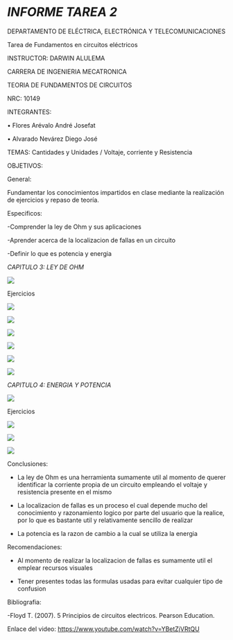 # *INFORME TAREA 2*

DEPARTAMENTO DE ELÉCTRICA, ELECTRÓNICA Y TELECOMUNICACIONES

Tarea de Fundamentos en circuitos eléctricos

INSTRUCTOR: DARWIN ALULEMA

CARRERA DE INGENIERIA MECATRONICA

TEORIA DE FUNDAMENTOS DE CIRCUITOS

NRC: 10149

INTEGRANTES:

• Flores Arévalo André Josefat

• Alvarado Nevárez Diego José

TEMAS: Cantidades y Unidades / Voltaje, corriente y Resistencia

OBJETIVOS:

General:

Fundamentar los conocimientos impartidos en clase mediante la realización de ejercicios y repaso de teoría.

Especificos:

-Comprender la ley de Ohm y sus aplicaciones

-Aprender acerca de la localizacion de fallas en un circuito

-Definir lo que es potencia y energia

*CAPITULO 3: LEY DE OHM*

![](https://github.com/diego333jose/TAREA-2/blob/main/Imagenes/INFORME%202/Diagrama%20en%20blanco.png)

Ejercicios

![](https://github.com/diego333jose/TAREA-2/blob/main/Imagenes/INFORME%202/S3_page-0001.jpg)

![](https://github.com/diego333jose/TAREA-2/blob/main/Imagenes/INFORME%202/S3_page-0002.jpg)

![](https://github.com/diego333jose/TAREA-2/blob/main/Imagenes/INFORME%202/S3_page-0003.jpg)

![](https://github.com/diego333jose/TAREA-2/blob/main/Imagenes/INFORME%202/S3_page-0004.jpg)

![](https://github.com/diego333jose/TAREA-2/blob/main/Imagenes/INFORME%202/S3_page-0005.jpg)

![](https://github.com/diego333jose/TAREA-2/blob/main/Imagenes/INFORME%202/S3_page-0006.jpg)

*CAPITULO 4: ENERGIA Y POTENCIA*

![](https://github.com/diego333jose/TAREA-2/blob/main/Imagenes/INFORME%202/CAPITULO-4.png)

Ejercicios

![](https://github.com/diego333jose/TAREA-2/blob/main/Imagenes/INFORME%202/Sección%204Flores%20Andre%20(2)_page-0001.jpg)

![](https://github.com/diego333jose/TAREA-2/blob/main/Imagenes/INFORME%202/Sección%204Flores%20Andre%20(2)_page-0002.jpg)

![](https://github.com/diego333jose/TAREA-2/blob/main/Imagenes/INFORME%202/Sección%204Flores%20Andre%20(2)_page-0003.jpg)

Conclusiones:

- La ley de Ohm es una herramienta sumamente util al momento de querer identificar la corriente propia de un circuito empleando el voltaje y resistencia presente en el mismo

- La localizacion de fallas es un proceso el cual depende mucho del conocimiento y razonamiento logico por parte del usuario que la realice, por lo que es bastante util y relativamente sencillo de realizar

- La potencia es la razon de cambio a la cual se utiliza la energia

Recomendaciones:

- Al momento de realizar la localizacion de fallas es sumamente util el emplear recursos visuales

- Tener presentes todas las formulas usadas para evitar cualquier tipo de confusion

Bibliografia:

-Floyd T. (2007). 5 Principios de circuitos electricos. Pearson Education.

Enlace del video: https://www.youtube.com/watch?v=YBetZjVRtQU



